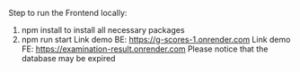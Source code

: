 Step to run the Frontend locally:
1) npm install to install all necessary packages
2) npm run start
Link demo BE: https://g-scores-1.onrender.com
Link demo FE: https://examination-result.onrender.com
Please notice that the database may be expired